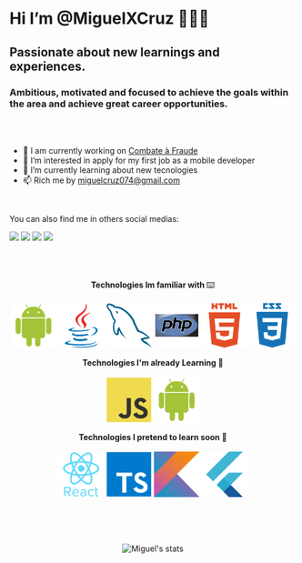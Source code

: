 

<!---
MiguelXCruz/MiguelXCruz is a ✨ special ✨ repository because its `README.md` (this file) appears on your GitHub profile.
You can click the Preview link to take a look at your changes.
--->



<h1>Hi I’m <strong> @MiguelXCruz </strong> 👋👨‍💻</h1>
<h2>Passionate about new learnings and experiences.</h2>
<h3>Ambitious, motivated and focused to achieve the goals within the area and achieve great career opportunities.</h3>
<br>
<br>

- 🔭 I am currently working on [Combate à Fraude](https://github.com/combateafraude)
- 👀 I’m interested in apply for my first job as a mobile developer
- 🌱 I’m currently learning about new tecnologies
- 📫 Rich me by miguelcruz074@gmail.com

<br>
<p> You can also find me in others social medias:</p>

[<img src="https://img.shields.io/badge/twitter-%231DA1F2.svg?&style=for-the-badge&logo=twitter&logoColor=white" />](https://twitter.com/xc_miguel_) 
[<img src="https://img.shields.io/badge/linkedin-%230077B5.svg?&style=for-the-badge&logo=linkedin&logoColor=white" />](https://www.linkedin.com/in/miguelxcruzdevjunior/)
[<img src = "https://img.shields.io/badge/instagram-%23E4405F.svg?&style=for-the-badge&logo=instagram&logoColor=white">](https://www.instagram.com/miguel_x_cruz/) 
[<img src = "https://img.shields.io/badge/facebook-%231877F2.svg?&style=for-the-badge&logo=facebook&logoColor=white">](https://www.facebook.com/profile.php?id=100010016655412)

<p align="center">
  <br>
  <br>
  <br>
  <strong> Technologies Im familiar with </strong> ⌨️
  
  <br>
  <br>
  
  <img src="https://github.com/devicons/devicon/blob/master/icons/android/android-original.svg" alt="android_native" width="80" height="80"/>
  <img src="https://github.com/devicons/devicon/blob/master/icons/java/java-original.svg" alt="java" width="80" height="80"/>
  <img src="https://github.com/devicons/devicon/blob/master/icons/mysql/mysql-original.svg" alt="mysql" width="80" height="80"/>
  <img src="https://github.com/devicons/devicon/blob/master/icons/php/php-original.svg" alt="php" width="80" height="80"/>
  <img src="https://github.com/devicons/devicon/blob/master/icons/html5/html5-plain-wordmark.svg" alt="html5" width="80" height="80"/>
  <img src="https://github.com/devicons/devicon/blob/master/icons/css3/css3-plain-wordmark.svg" alt="css3" width="80" height="80"/>
  
  <br>
 </p>
 <p align="center">
  <strong> Technologies I'm already Learning </strong>📖
  
  <br>
  <br>
    <img src="https://github.com/devicons/devicon/blob/master/icons/javascript/javascript-original.svg" alt="JS" width="80" height="80"/>
    <img src="https://github.com/devicons/devicon/blob/master/icons/android/android-original.svg" alt="android_native" width="80" height="80"/>
    
  <br>
  </p>
  
  <p align="center">
  <strong> Technologies I pretend to learn soon </strong> 🔎
  
  <br>
  <br>
    <img src="https://github.com/devicons/devicon/blob/master/icons/react/react-original-wordmark.svg" alt="React" width="80" height="80"/>
    <img src="https://github.com/devicons/devicon/blob/master/icons/typescript/typescript-original.svg" alt="TS" width="80" height="80"/>
    <img src="https://github.com/devicons/devicon/blob/master/icons/kotlin/kotlin-original.svg" alt="Kotlin" width="80" height="80"/>
    <img src="https://github.com/devicons/devicon/blob/master/icons/flutter/flutter-original.svg" alt="Flutter" width="80" height="80"/>   
 
 <br>
 </p>
 
 <p align="center">
  <br>
  <br>
  <br>
    <p align="center">
      <span>
        <img src="https://github-readme-stats.vercel.app/api?username=MiguelXCruz" alt="Miguel's stats" height=180 />
      </span>      
   </p>
  </p>
  <br>
  <br>
    
<br>
